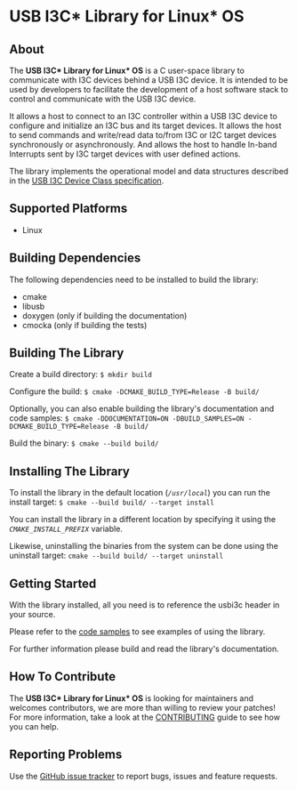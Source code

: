 
# USB I3C* Library for Linux* OS

## About

The **USB I3C\* Library for Linux\* OS** is a C user-space library to communicate with I3C devices behind a USB I3C device. It is intended to be used by developers to facilitate the development of a host software stack to control and communicate with the USB I3C device.

It allows a host to connect to an I3C controller within a USB I3C device to configure and initialize an I3C bus and its target devices. It allows the host to send commands and write/read data to/from I3C or I2C target devices synchronously or asynchronously. And allows the host to handle In-band Interrupts sent by I3C target devices with user defined actions.

The library implements the operational model and data structures described in the [USB I3C Device Class specification](https://www.usb.org/document-library/usb-i3c-device-class-specification).

## Supported Platforms
 - Linux

## Building Dependencies

The following dependencies need to be installed to build the library:
 - cmake
 - libusb
 - doxygen (only if building the documentation)
 - cmocka (only if building the tests)

## Building The Library

Create a build directory:
`$ mkdir build`

Configure the build:
`$ cmake -DCMAKE_BUILD_TYPE=Release -B build/`

Optionally, you can also enable building the library's documentation and code samples:
`$ cmake -DDOCUMENTATION=ON -DBUILD_SAMPLES=ON -DCMAKE_BUILD_TYPE=Release -B build/`

Build the binary:
`$ cmake --build build/`

## Installing The Library

To install the library in the default location (*`/usr/local`*) you can run the install target:
`$ cmake --build build/ --target install`

You can install the library in a different location by specifying it using the *`CMAKE_INSTALL_PREFIX`* variable.

Likewise, uninstalling the binaries from the system can be done using the uninstall target:
`cmake --build build/ --target uninstall`

## Getting Started

With the library installed, all you need is to reference the usbi3c header in your source.

Please refer to the [code samples](./examples) to see examples of using the library.

For further information please build and read the library's documentation.

## How To Contribute
The **USB I3C\* Library for Linux\* OS** is looking for maintainers and welcomes contributors, we are more than willing to review your patches! For more information, take a look at the [CONTRIBUTING](./CONTRIBUTING.md) guide to see how you can help.

## Reporting Problems

Use the [GitHub issue tracker](https://github.com/intel-innersource/libraries.debugging.i3c.libusbi3c/issues) to report bugs, issues and feature requests.
